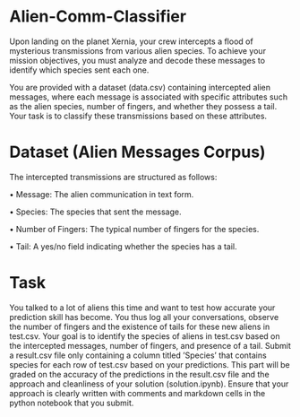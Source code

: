 # Alien-Comm-Classifier
Upon landing on the planet Xernia, your crew intercepts a flood of mysterious
transmissions from various alien species. To achieve your mission objectives,
you must analyze and decode these messages to identify which species sent each
one.

You are provided with a dataset (data.csv) containing intercepted alien
messages, where each message is associated with specific attributes such as the
alien species, number of fingers, and whether they possess a tail. Your task is
to classify these transmissions based on these attributes.

# Dataset (Alien Messages Corpus)
The intercepted transmissions are structured as follows:

• Message: The alien communication in text form.

• Species: The species that sent the message.

• Number of Fingers: The typical number of fingers for the species.

• Tail: A yes/no field indicating whether the species has a tail.

# Task

You talked to a lot of aliens this time and want to test how accurate your
prediction skill has become. You thus log all your conversations, observe the
number of fingers and the existence of tails for these new aliens in test.csv.
Your goal is to identify the species of aliens in test.csv based on the intercepted
messages, number of fingers, and presence of a tail. Submit a result.csv file
only containing a column titled ’Species’ that contains species for each row of
test.csv based on your predictions. This part will be graded on the accuracy
of the predictions in the result.csv file and the approach and cleanliness of
your solution (solution.ipynb). Ensure that your approach is clearly written
with comments and markdown cells in the python notebook that you submit.
